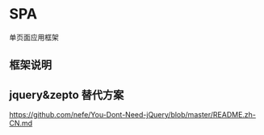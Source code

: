 # SPA

单页面应用框架

## 框架说明

## jquery&zepto 替代方案

https://github.com/nefe/You-Dont-Need-jQuery/blob/master/README.zh-CN.md
